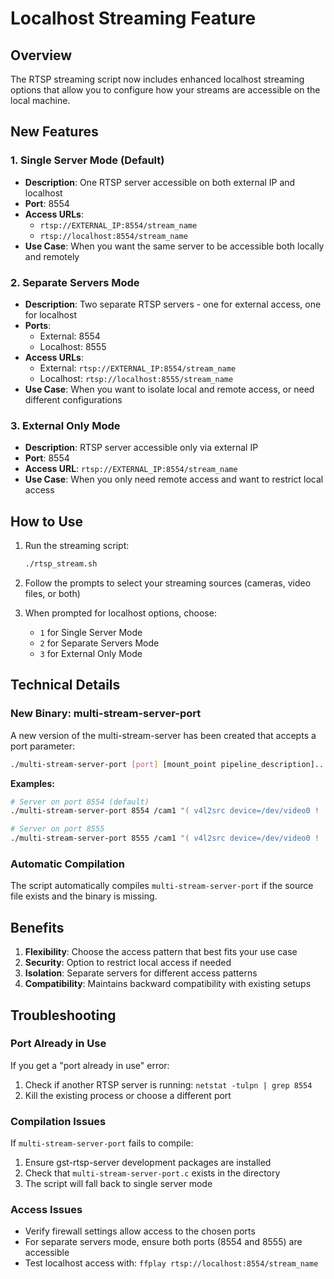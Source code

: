# Localhost Streaming Feature

## Overview

The RTSP streaming script now includes enhanced localhost streaming options that allow you to configure how your streams are accessible on the local machine.

## New Features

### 1. Single Server Mode (Default)
- **Description**: One RTSP server accessible on both external IP and localhost
- **Port**: 8554
- **Access URLs**: 
  - `rtsp://EXTERNAL_IP:8554/stream_name`
  - `rtsp://localhost:8554/stream_name`
- **Use Case**: When you want the same server to be accessible both locally and remotely

### 2. Separate Servers Mode
- **Description**: Two separate RTSP servers - one for external access, one for localhost
- **Ports**: 
  - External: 8554
  - Localhost: 8555
- **Access URLs**:
  - External: `rtsp://EXTERNAL_IP:8554/stream_name`
  - Localhost: `rtsp://localhost:8555/stream_name`
- **Use Case**: When you want to isolate local and remote access, or need different configurations

### 3. External Only Mode
- **Description**: RTSP server accessible only via external IP
- **Port**: 8554
- **Access URL**: `rtsp://EXTERNAL_IP:8554/stream_name`
- **Use Case**: When you only need remote access and want to restrict local access

## How to Use

1. Run the streaming script:
   ```bash
   ./rtsp_stream.sh
   ```

2. Follow the prompts to select your streaming sources (cameras, video files, or both)

3. When prompted for localhost options, choose:
   - `1` for Single Server Mode
   - `2` for Separate Servers Mode  
   - `3` for External Only Mode

## Technical Details

### New Binary: multi-stream-server-port
A new version of the multi-stream-server has been created that accepts a port parameter:

```bash
./multi-stream-server-port [port] [mount_point pipeline_description]...
```

**Examples:**
```bash
# Server on port 8554 (default)
./multi-stream-server-port 8554 /cam1 "( v4l2src device=/dev/video0 ! ... )"

# Server on port 8555
./multi-stream-server-port 8555 /cam1 "( v4l2src device=/dev/video0 ! ... )"
```

### Automatic Compilation
The script automatically compiles `multi-stream-server-port` if the source file exists and the binary is missing.

## Benefits

1. **Flexibility**: Choose the access pattern that best fits your use case
2. **Security**: Option to restrict local access if needed
3. **Isolation**: Separate servers for different access patterns
4. **Compatibility**: Maintains backward compatibility with existing setups

## Troubleshooting

### Port Already in Use
If you get a "port already in use" error:
1. Check if another RTSP server is running: `netstat -tulpn | grep 8554`
2. Kill the existing process or choose a different port

### Compilation Issues
If `multi-stream-server-port` fails to compile:
1. Ensure gst-rtsp-server development packages are installed
2. Check that `multi-stream-server-port.c` exists in the directory
3. The script will fall back to single server mode

### Access Issues
- Verify firewall settings allow access to the chosen ports
- For separate servers mode, ensure both ports (8554 and 8555) are accessible
- Test localhost access with: `ffplay rtsp://localhost:8554/stream_name` 